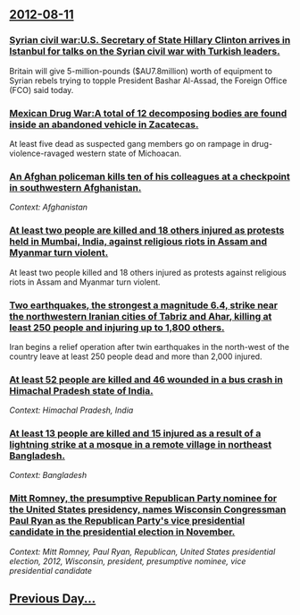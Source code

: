 ## [2012-08-11](/news/2012/08/11/index.md)

### [Syrian civil war:U.S. Secretary of State Hillary Clinton arrives in Istanbul for talks on the Syrian civil war with Turkish leaders. ](/news/2012/08/11/syrian-civil-war-pu-s-secretary-of-state-hillary-clinton-arrives-in-istanbul-for-talks-on-the-syrian-civil-war-with-turkish-leaders.md)
Britain will give 5-million-pounds ($AU7.8million) worth of equipment to Syrian rebels trying to topple President Bashar Al-Assad, the Foreign Office (FCO) said today.

### [Mexican Drug War:A total of 12 decomposing bodies are found inside an abandoned vehicle in Zacatecas. ](/news/2012/08/11/mexican-drug-war-pa-total-of-12-decomposing-bodies-are-found-inside-an-abandoned-vehicle-in-zacatecas.md)
At least five dead as suspected gang members go on rampage in drug-violence-ravaged western state of Michoacan.

### [An Afghan policeman kills ten of his colleagues at a checkpoint in southwestern Afghanistan. ](/news/2012/08/11/an-afghan-policeman-kills-ten-of-his-colleagues-at-a-checkpoint-in-southwestern-afghanistan.md)
_Context: Afghanistan_

### [At least two people are killed and 18 others injured as protests held in Mumbai, India, against religious riots in Assam and Myanmar turn violent. ](/news/2012/08/11/at-least-two-people-are-killed-and-18-others-injured-as-protests-held-in-mumbai-india-against-religious-riots-in-assam-and-myanmar-turn-vi.md)
At least two people killed and 18 others injured as protests against religious riots in Assam and Myanmar turn violent.

### [Two earthquakes, the strongest a magnitude 6.4, strike near the northwestern Iranian cities of Tabriz and Ahar, killing at least 250 people and injuring up to 1,800 others. ](/news/2012/08/11/two-earthquakes-the-strongest-a-magnitude-6-4-strike-near-the-northwestern-iranian-cities-of-tabriz-and-ahar-killing-at-least-250-people.md)
Iran begins a relief operation after twin earthquakes in the north-west of the country leave at least 250 people dead and more than 2,000 injured.

### [At least 52 people are killed and 46 wounded in a bus crash in Himachal Pradesh state of India. ](/news/2012/08/11/at-least-52-people-are-killed-and-46-wounded-in-a-bus-crash-in-himachal-pradesh-state-of-india.md)
_Context: Himachal Pradesh, India_

### [At least 13 people are killed and 15 injured as a result of a lightning strike at a mosque in a remote village in northeast Bangladesh. ](/news/2012/08/11/at-least-13-people-are-killed-and-15-injured-as-a-result-of-a-lightning-strike-at-a-mosque-in-a-remote-village-in-northeast-bangladesh.md)
_Context: Bangladesh_

### [Mitt Romney, the presumptive Republican Party nominee for the United States presidency, names Wisconsin Congressman Paul Ryan as the Republican Party's vice presidential candidate in the presidential election in November. ](/news/2012/08/11/mitt-romney-the-presumptive-republican-party-nominee-for-the-united-states-presidency-names-wisconsin-congressman-paul-ryan-as-the-republi.md)
_Context: Mitt Romney, Paul Ryan, Republican, United States presidential election, 2012, Wisconsin, president, presumptive nominee, vice presidential candidate_

## [Previous Day...](/news/2012/08/10/index.md)

